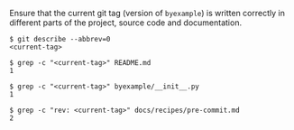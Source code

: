 Ensure that the current git tag (version of `byexample`) is written
correctly in different parts of the project, source code and
documentation.

```shell
$ git describe --abbrev=0
<current-tag>

$ grep -c "<current-tag>" README.md
1

$ grep -c "<current-tag>" byexample/__init__.py
1

$ grep -c "rev: <current-tag>" docs/recipes/pre-commit.md
2
```
